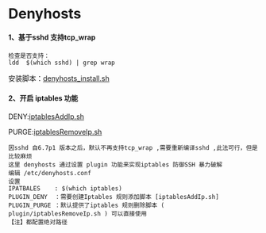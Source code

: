 # Denyhosts

#### 1、基于sshd 支持tcp_wrap 

    检查是否支持：
    ldd  $(which sshd) | grep wrap

安装脚本：[denyhosts_install.sh](https://github.com/Yuani/ops/tree/master/Security/denyhosts_install.sh)

#### 2、开启 iptables 功能 
DENY:[iptablesAddIp.sh](https://github.com/Yuani/ops/tree/master/Security/plugin/iptablesAddIp.sh)

PURGE:[iptablesRemoveIp.sh](https://github.com/Yuani/ops/blob/master/Security/plugin/iptablesRemoveIp.sh)

    因sshd 自6.7p1 版本之后，默认不再支持tcp_wrap ,需要重新编译sshd ,此法可行，但是比较麻烦
    这里 denyhosts 通过设置 plugin 功能来实现iptables 防御SSH 暴力破解
    编辑 /etc/denyhosts.conf
    设置 
    IPATBALES    : $(which iptables)
    PLUGIN_DENY  ：需要创建Iptables 规则添加脚本 [iptablesAddIp.sh]
    PLUGIN_PURGE ：默认提供了iptables 规则删除脚本 ( plugin/iptablesRemoveIp.sh ) 可以直接使用
    【注】都配置绝对路径
    
    

    
    

    



